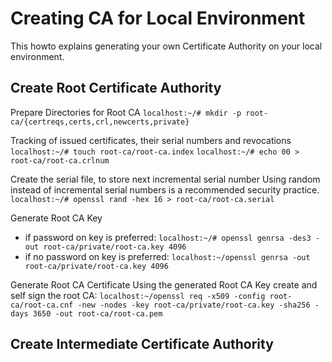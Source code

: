 # Creating CA for Local Environment
This howto explains generating your own Certificate Authority on your local environment.

## Create Root Certificate Authority
Prepare Directories for Root CA
`localhost:~/# mkdir -p root-ca/{certreqs,certs,crl,newcerts,private}`

Tracking of issued certificates, their serial numbers and revocations
`localhost:~/# touch root-ca/root-ca.index`
`localhost:~/# echo 00 > root-ca/root-ca.crlnum`

Create the serial file, to store next incremental serial number
Using random instead of incremental serial numbers is a recommended security practice.
`localhost:~/# openssl rand -hex 16 > root-ca/root-ca.serial`

Generate Root CA Key
- if password on key is preferred:
`localhost:~/# openssl genrsa -des3 -out root-ca/private/root-ca.key 4096`
- if no password on key is preferred:
`localhost:~/openssl genrsa -out root-ca/private/root-ca.key 4096`

Generate Root CA Certificate
Using the generated Root CA Key create and self sign the root CA:
`localhost:~/openssl req -x509 -config root-ca/root-ca.cnf -new -nodes -key root-ca/private/root-ca.key -sha256 -days 3650 -out root-ca/root-ca.pem`

## Create Intermediate Certificate Authority

